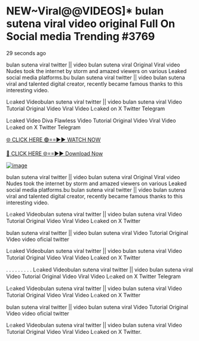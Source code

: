# NEW~Viral@@VIDEOS]* bulan sutena viral video original Full On Social media Trending #3769
29 seconds ago

bulan sutena viral twitter || video bulan sutena viral Original Viral video Nudes took the internet by storm and amazed viewers on various Leaked social media platforms.bu bulan sutena viral twitter || video bulan sutena viral and talented digital creator, recently became famous thanks to this interesting video.

L𝚎aked Videobulan sutena viral twitter || video bulan sutena viral Video Tutorial Original Video Viral Video L𝚎aked on X Twitter Telegram

L𝚎aked Video Diva Flawless Video Tutorial Original Video Viral Video L𝚎aked on X Twitter Telegram

[🌐 CLICK HERE 🟢==►► WATCH NOW](https://4k-stream-tv01.blogspot.com/2025/01/vai00.html)

[🔴 CLICK HERE 🌐==►► Download Now](https://4k-stream-tv01.blogspot.com/2025/01/vai00.html)

[![image](https://github.com/user-attachments/assets/9fb639ed-84ad-42c3-b2f2-fd144046d747)](https://4k-stream-tv01.blogspot.com/2025/01/vai00.html)

bulan sutena viral twitter || video bulan sutena viral Original Viral video Nudes took the internet by storm and amazed viewers on various Leaked social media platforms.bu bulan sutena viral twitter || video bulan sutena viral and talented digital creator, recently became famous thanks to this interesting video.

L𝚎aked Videobulan sutena viral twitter || video bulan sutena viral Video Tutorial Original Video Viral Video L𝚎aked on X Twitter

bulan sutena viral twitter || video bulan sutena viral Video Tutorial Original Video video oficial twitter

L𝚎aked Videobulan sutena viral twitter || video bulan sutena viral Video Tutorial Original Video Viral Video L𝚎aked on X Twitter

. . . . . . . . . L𝚎aked Videobulan sutena viral twitter || video bulan sutena viral Video Tutorial Original Video Viral Video L𝚎aked on X Twitter Telegram

L𝚎aked Videobulan sutena viral twitter || video bulan sutena viral Video Tutorial Original Video Viral Video L𝚎aked on X Twitter

bulan sutena viral twitter || video bulan sutena viral Video Tutorial Original Video video oficial twitter

L𝚎aked Videobulan sutena viral twitter || video bulan sutena viral Video Tutorial Original Video Viral Video L𝚎aked on X Twitter.
